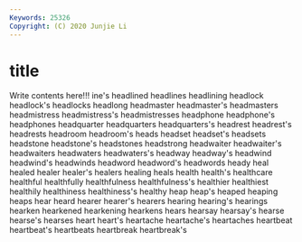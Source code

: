 ```yaml
---
Keywords: 25326
Copyright: (C) 2020 Junjie Li
---
```


# title

Write contents here!!!
ine's 
headlined
headlines 
headlining 
headlock 
headlock's 
headlocks 
headlong 
headmaster 
headmaster's 
headmasters 
headmistress
headmistress's 
headmistresses 
headphone 
headphone's 
headphones 
headquarter 
headquarters 
headquarters's 
headrest 
headrest's
headrests 
headroom 
headroom's 
heads 
headset 
headset's 
headsets 
headstone 
headstone's 
headstones
headstrong 
headwaiter 
headwaiter's 
headwaiters 
headwaters 
headwaters's 
headway 
headway's 
headwind 
headwind's
headwinds 
headword 
headword's 
headwords 
heady 
heal 
healed 
healer 
healer's 
healers
healing 
heals 
health 
health's 
healthcare 
healthful 
healthfully 
healthfulness 
healthfulness's 
healthier
healthiest 
healthily 
healthiness 
healthiness's 
healthy 
heap 
heap's 
heaped 
heaping 
heaps
hear 
heard 
hearer 
hearer's 
hearers 
hearing 
hearing's 
hearings 
hearken 
hearkened
hearkening 
hearkens 
hears 
hearsay 
hearsay's 
hearse 
hearse's 
hearses 
heart 
heart's
heartache 
heartache's 
heartaches 
heartbeat 
heartbeat's 
heartbeats 
heartbreak 
heartbreak's 
